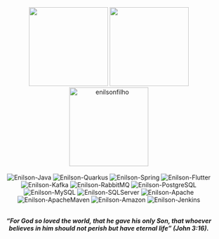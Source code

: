 <div align="center">

  <picture>
    <source media="(prefers-color-scheme: dark)"
            srcset="https://github-readme-stats.vercel.app/api?username=enilsonfilho&show_icons=true&theme=dark&include_all_commits=true&count_private=true" />
    <img height="180em"
         src="https://github-readme-stats.vercel.app/api?username=enilsonfilho&show_icons=true&theme=default&include_all_commits=true&count_private=true" />
  </picture>

  <picture>
    <source media="(prefers-color-scheme: dark)"
            srcset="https://github-readme-stats.vercel.app/api/top-langs/?username=enilsonfilho&layout=compact&langs_count=7&theme=dark" />
    <img height="180em"
         src="https://github-readme-stats.vercel.app/api/top-langs/?username=enilsonfilho&layout=compact&langs_count=7&theme=default" />
  </picture>

  <picture>
    <source media="(prefers-color-scheme: dark)"
            srcset="https://github-readme-streak-stats.herokuapp.com/?user=enilsonfilho&theme=black-ice&hide_border=true&stroke=0000&background=0D1117&ring=e05397&fire=e05397&currStreakLabel=e05397" />
    <img height="180em"
         src="https://github-readme-streak-stats.herokuapp.com/?user=enilsonfilho&theme=default&hide_border=true"
         alt="enilsonfilho" />
  </picture>

</div>

<br/>

<div align="center">

  <img alt="Enilson-Java" src="https://img.shields.io/badge/Java-ED8B00?style=for-the-badge&logo=java&logoColor=white" />
  <img alt="Enilson-Quarkus" src="https://img.shields.io/badge/Quarkus-DC143C?style=for-the-badge&logo=quarkus&logoColor=white" />
  <img alt="Enilson-Spring" src="https://img.shields.io/badge/Spring-6DB33F?style=for-the-badge&logo=spring&logoColor=white" />
  <img alt="Enilson-Flutter" src="https://img.shields.io/badge/Flutter-EE5C84?style=for-the-badge&logo=flutter&logoColor=white" />
  
  <img alt="Enilson-Kafka" src="https://img.shields.io/badge/Kafka-329100?style=for-the-badge&logo=apachekafka&logoColor=white" />
  <img alt="Enilson-RabbitMQ" src="https://img.shields.io/badge/RabbitMQ-323700?style=for-the-badge&logo=rabbitMQ&logoColor=white" />
  <img alt="Enilson-PostgreSQL" src="https://img.shields.io/badge/PostgreSQL-316192?style=for-the-badge&logo=postgresql&logoColor=white" />
  <img alt="Enilson-MySQL" src="https://img.shields.io/badge/MySQL-GGDASQ?style=for-the-badge&logo=mysql&logoColor=white" />

  <img alt="Enilson-SQLServer" src="https://img.shields.io/badge/Microsoft%20SQL%20Server-CC2927?style=for-the-badge&logo=sqlserver&logoColor=white" />
  <img alt="Enilson-Apache" src="https://img.shields.io/badge/Apache-FF7F50?style=for-the-badge&logo=Apache&logoColor=white" />
  <img alt="Enilson-ApacheMaven" src="https://img.shields.io/badge/ApacheMaven-FF6347?style=for-the-badge&logo=Apache%20Maven&logoColor=white" />
  <img alt="Enilson-Amazon" src="https://img.shields.io/badge/Amazon_AWS-FF9900?style=for-the-badge&logo=aws&logoColor=white" />
  <img alt="Enilson-Jenkins" src="https://img.shields.io/badge/Jenkins-ED8B00?style=for-the-badge&logo=jenkins&logoColor=white" />

</div>

<br/>

<div align="center">
  <p><b><i>“For God so loved the world, that he gave his only Son, that whoever believes in him should not perish but have eternal life” (John 3:16).</i></b></p>
</div>
